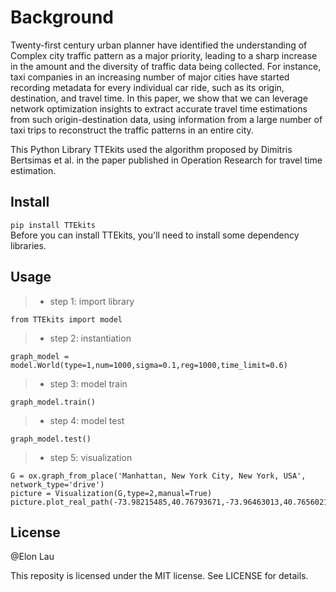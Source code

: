 # Background
Twenty-first century urban planner have identified the understanding of 
Complex city traffic pattern as a major priority, leading to a sharp increase
in the amount and the diversity of traffic data being collected. For instance,
taxi companies in an increasing number of major cities have started recording
metadata for every individual car ride, such as its origin, destination, and
travel time. In this paper, we show that we can leverage network optimization
insights to extract accurate travel time estimations from such origin-destination
data, using information from a large number of taxi trips to reconstruct the 
traffic patterns in an entire city.

This Python Library TTEkits used the algorithm proposed by Dimitris Bertsimas 
et al. in the paper published in Operation Research for travel time estimation.


## Install  
```pip install TTEkits```  
Before you can install TTEkits, you'll need to install some dependency libraries.  

## Usage  
>+ step 1: import library  

```
from TTEkits import model
```  

>+ step 2: instantiation

```
graph_model = model.World(type=1,num=1000,sigma=0.1,reg=1000,time_limit=0.6)
```  

>+ step 3: model train  
```
graph_model.train()
```  

>+ step 4: model test  

```
graph_model.test()
```  

>+ step 5: visualization  

```
G = ox.graph_from_place('Manhattan, New York City, New York, USA', network_type='drive')  
picture = Visualization(G,type=2,manual=True)
picture.plot_real_path(-73.98215485,40.76793671,-73.96463013,40.76560211)
```  

## License

@Elon Lau

This reposity is licensed under the MIT license.
See LICENSE for details.

